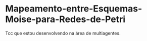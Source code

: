 # Mapeamento-entre-Esquemas-Moise-para-Redes-de-Petri
Tcc que estou desenvolvendo na área de multiagentes.
